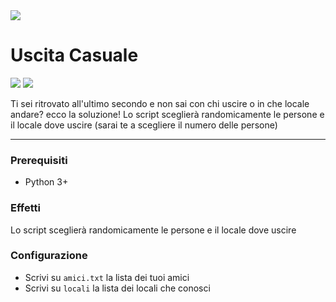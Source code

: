<img src="https://apps-cloud.n-tv.de/img/16461661-1489477303000/16-9/750/AP-915017037805.jpg">

# Uscita Casuale

![](https://img.shields.io/badge/Support-Linux-lightgrey) ![](https://img.shields.io/badge/Python->3.0-green)

Ti sei ritrovato all'ultimo secondo e non sai con chi uscire o in che locale andare? ecco la soluzione!
Lo script sceglierà randomicamente le persone e il locale dove uscire (sarai te a scegliere il numero delle persone)

---

### Prerequisiti

- Python 3+

### Effetti

Lo script sceglierà randomicamente le persone e il locale dove uscire

### Configurazione

- Scrivi su `amici.txt` la lista dei tuoi amici
- Scrivi su `locali` la lista dei locali che conosci
